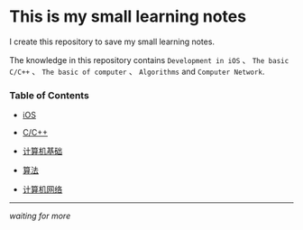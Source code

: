 # This is my small learning notes

I create this repository to save my small learning notes.

The knowledge in this repository contains `Development in iOS` 、 `The basic C/C++` 、 `The basic of computer` 、 `Algorithms` and `Computer Network`.

### Table of Contents

* [iOS](./iOS/)

* [C/C++](./C\C++)

* [计算机基础](./计算机基础/)

* [算法](./算法/)

* [计算机网络](./计算机网络/)

---

*waiting for more*
